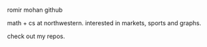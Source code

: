 romir mohan github

math + cs at northwestern. interested in markets, sports and graphs.

check out my repos.

